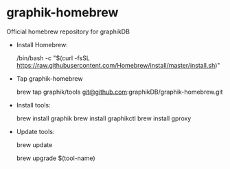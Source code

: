 # graphik-homebrew

Official homebrew repository for graphikDB

- Install Homebrew:

    
    /bin/bash -c "$(curl -fsSL https://raw.githubusercontent.com/Homebrew/install/master/install.sh)"
    

- Tap graphik-homebrew

    
    brew tap graphik/tools git@github.com:graphikDB/graphik-homebrew.git
    

- Install tools:

    
    brew install graphik
    brew install graphikctl
    brew install gproxy
    

- Update tools:

    
    brew update
    
    brew upgrade $(tool-name)

